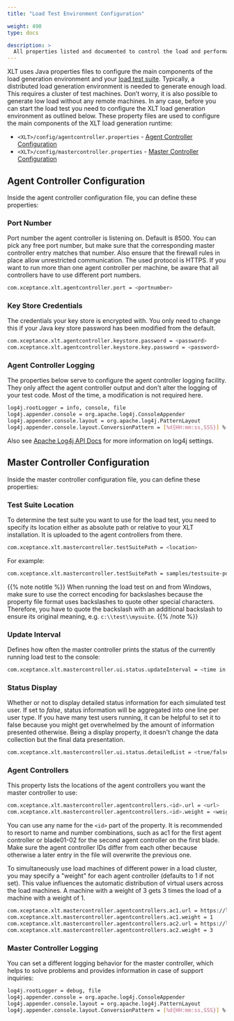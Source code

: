```yaml
---
title: "Load Test Environment Configuration"

weight: 490
type: docs

description: >
  All properties listed and documented to control the load and performance test environment.
---
```


XLT uses Java properties files to configure the main components of the load generation environment and your [load test suite](../460-test-suite-configuration/). Typically, a distributed load generation environment is needed to generate enough load. This requires a cluster of test machines. Don’t worry, it is also possible to generate low load without any remote machines. In any case, before you can start the load test you need to configure the XLT load generation environment as outlined below. These property files are used to configure the main components of the XLT load generation runtime:

- `<XLT>/config/agentcontroller.properties` - [Agent Controller Configuration](#agent-controller-configuration)
- `<XLT>/config/mastercontroller.properties` - [Master Controller Configuration](#master-controller-configuration)

## Agent Controller Configuration

Inside the agent controller configuration file, you can define these properties:

### Port Number

Port number the agent controller is listening on. Default is 8500. You can pick any free port number, but make sure that the corresponding master controller entry matches that number. Also ensure that the firewall rules in place allow unrestricted communication. The used protocol is HTTPS. If you want to run more than one agent controller per machine, be aware that all controllers have to use different port numbers.

```bash
com.xceptance.xlt.agentcontroller.port = <portnumber>
```

### Key Store Credentials

The credentials your key store is encrypted with. You only need to change this if your Java key store password has been modified from the default.

```bash
com.xceptance.xlt.agentcontroller.keystore.password = <password>
com.xceptance.xlt.agentcontroller.keystore.key.password = <password>
```

### Agent Controller Logging

The properties below serve to configure the agent controller logging facility. They only affect the agent controller output and don't alter the logging of your test code. Most of the time, a modification is not required here.

```bash
log4j.rootLogger = info, console, file
log4j.appender.console = org.apache.log4j.ConsoleAppender
log4j.appender.console.layout = org.apache.log4j.PatternLayout
log4j.appender.console.layout.ConversionPattern = [%d{HH:mm:ss,SSS}] %-5p [%t] - %m%n
```

Also see [Apache Log4j API Docs](http://logging.apache.org/log4j/1.2/apidocs/index.html) for more information on log4j settings.

## Master Controller Configuration

Inside the master controller configuration file, you can define these properties:

###  Test Suite Location

To determine the test suite you want to use for the load test, you need to specify its location either as absolute path or relative to your XLT installation. It is uploaded to the agent controllers from there.

```bash
com.xceptance.xlt.mastercontroller.testSuitePath = <location>
```

For example:

```bash
com.xceptance.xlt.mastercontroller.testSuitePath = samples/testsuite-posters
```

{{% note notitle %}}
When running the load test on and from Windows, make sure to use the correct encoding for backslashes because the property file format uses backslashes to quote other special characters. Therefore, you have to quote the backslash with an additional backslash to ensure its original meaning, e.g. `c:\\test\\mysuite`.
{{% /note %}}

### Update Interval

Defines how often the master controller prints the status of the currently running load test to the console:

```bash
com.xceptance.xlt.mastercontroller.ui.status.updateInterval = <time in seconds>
```

### Status Display

Whether or not to display detailed status information for each simulated test user. If set to _false_, status information will be aggregated into one line per user type. If you have many test users running, it can be helpful to set it to false because you might get overwhelmed by the amount of information presented otherwise. Being a display property, it doesn't change the data collection but the final data presentation.

```bash
com.xceptance.xlt.mastercontroller.ui.status.detailedList = <true/false>
```

### Agent Controllers

This property lists the locations of the agent controllers you want the master controller to use:

```bash
com.xceptance.xlt.mastercontroller.agentcontrollers.<id>.url = <url>
com.xceptance.xlt.mastercontroller.agentcontrollers.<id>.weight = <weight>
```

You can use any name for the `<id>` part of the property. It is recommended to resort to name and number combinations, such as ac1 for the first agent controller or blade01-02 for the second agent controller on the first blade. Make sure the agent controller IDs differ from each other because otherwise a later entry in the file will overwrite the previous one.

To simultaneously use load machines of different power in a load cluster, you may specify a "weight" for each agent controller (defaults to 1 if not set). This value influences the automatic distribution of virtual users across the load machines. A machine with a weight of 3 gets 3 times the load of a machine with a weight of 1.

```bash
com.xceptance.xlt.mastercontroller.agentcontrollers.ac1.url = https://localhost:8500
com.xceptance.xlt.mastercontroller.agentcontrollers.ac1.weight = 1
com.xceptance.xlt.mastercontroller.agentcontrollers.ac2.url = https://localhost:8501
com.xceptance.xlt.mastercontroller.agentcontrollers.ac2.weight = 3
```

### Master Controller Logging

You can set a different logging behavior for the master controller, which helps to solve problems and provides information in case of support inquiries:

```bash
log4j.rootLogger = debug, file
log4j.appender.console = org.apache.log4j.ConsoleAppender
log4j.appender.console.layout = org.apache.log4j.PatternLayout
log4j.appender.console.layout.ConversionPattern = [%d{HH:mm:ss,SSS}] %-5p [%t] - %m%n
```